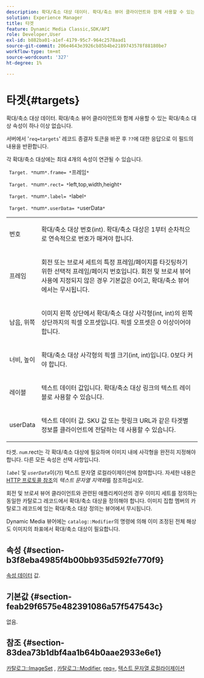```yaml
---
description: 확대/축소 대상 데이터. 확대/축소 뷰어 클라이언트와 함께 사용할 수 있는 확대/축소 대상 속성이 하나 이상 없습니다.
solution: Experience Manager
title: 타겟
feature: Dynamic Media Classic,SDK/API
role: Developer,User
exl-id: b882ba01-a1ef-4179-95c7-964c2578aad1
source-git-commit: 206e4643e3926cb85b4be2189743578f88180be7
workflow-type: tm+mt
source-wordcount: '327'
ht-degree: 1%

---
```


# 타겟{#targets}

확대/축소 대상 데이터. 확대/축소 뷰어 클라이언트와 함께 사용할 수 있는 확대/축소 대상 속성이 하나 이상 없습니다.

서버에서 &#39;`req=targets`&#39; 레코드 종결자 토큰을 바꾼 후 `??`에 대한 응답으로 이 필드의 내용을 반환합니다.

각 확대/축소 대상에는 최대 4개의 속성이 연관될 수 있습니다.

` Target. *`num`*.frame= *`프레임`*`

` Target. *`num`*.rect= *`left,top,width,height`*`

` Target. *`num`*.label= *`label`*`

` Target. *`num`*.userData= *`userData`*`

<table id="simpletable_4C20157A7A444DEB9959B335CAFBAEC8"> 
 <tr class="strow"> 
  <td class="stentry"> <p> <span class="codeph"> <span class="varname"> 번호 </span> </span> </p> </td> 
  <td class="stentry"> <p>확대/축소 대상 번호(int). 확대/축소 대상은 1부터 순차적으로 연속적으로 번호가 매겨야 합니다. </p> </td> 
 </tr> 
 <tr class="strow"> 
  <td class="stentry"> <p> <span class="codeph"> <span class="varname"> 프레임 </span> </span> </p> </td> 
  <td class="stentry"> <p>회전 또는 브로셔 세트의 특정 프레임/페이지를 타깃팅하기 위한 선택적 프레임/페이지 번호입니다. 회전 및 브로셔 뷰어 사용에 지정되지 않은 경우 기본값은 0이고, 확대/축소 뷰어에서는 무시됩니다. </p> </td> 
 </tr> 
 <tr class="strow"> 
  <td class="stentry"> <p> <span class="codeph"> <span class="varname"> 남음, 위쪽 </span> </span> </p> </td> 
  <td class="stentry"> <p>이미지 왼쪽 상단에서 확대/축소 대상 사각형(int, int)의 왼쪽 상단까지의 픽셀 오프셋입니다. 픽셀 오프셋은 0 이상이어야 합니다. </p> </td> 
 </tr> 
 <tr class="strow"> 
  <td class="stentry"> <p> <span class="codeph"> <span class="varname"> 너비, 높이 </span> </span> </p> </td> 
  <td class="stentry"> <p>확대/축소 대상 사각형의 픽셀 크기(int, int)입니다. 0보다 커야 합니다. </p> </td> 
 </tr> 
 <tr class="strow"> 
  <td class="stentry"> <p> <span class="codeph"> <span class="varname"> 레이블 </span> </span> </p> </td> 
  <td class="stentry"> <p>텍스트 데이터 값입니다. 확대/축소 대상 링크의 텍스트 레이블로 사용할 수 있습니다. </p> </td> 
 </tr> 
 <tr class="strow"> 
  <td class="stentry"> <p> <span class="codeph"> <span class="varname"> userData </span> </span> </p> </td> 
  <td class="stentry"> <p>텍스트 데이터 값. SKU 값 또는 핫링크 URL과 같은 타겟별 정보를 클라이언트에 전달하는 데 사용할 수 있습니다. </p> </td> 
 </tr> 
</table>

타겟. *`num`*.rect는 각 확대/축소 대상에 필요하며 이미지 내에 사각형을 완전히 지정해야 합니다. 다른 모든 속성은 선택 사항입니다.

*`label`* 및 *`userData`*&#x200B;이(가) 텍스트 문자열 로컬라이제이션에 참여합니다. 자세한 내용은 [HTTP 프로토콜 참조](/help/aem-is-ir-api/is-api/http-ref/image-serving-api-ref/c-http-protocol-reference/c-syntax-and-features/r-text-string-localization.md)의 *텍스트 문자열 지역화*&#x200B;를 참조하십시오.

회전 및 브로셔 뷰어 클라이언트와 관련된 애플리케이션의 경우 이미지 세트를 정의하는 동일한 카탈로그 레코드에서 확대/축소 대상을 정의해야 합니다. 이미지 집합 멤버의 카탈로그 레코드에 있는 확대/축소 대상 정의는 뷰어에서 무시됩니다.

Dynamic Media 뷰어에는 `catalog::Modifier`의 명령에 의해 이미 조정된 전체 해상도 이미지의 좌표에서 확대/축소 대상이 필요합니다.

## 속성 {#section-b3f8eba4985f4b00bb935d592fe770f9}

[속성 데이터](/help/aem-is-ir-api/is-api/image-catalog/image-serving-api-ref/c-image-catalog-reference/c-overview/c-common-data-types/r-property-data.md) 값.

## 기본값 {#section-feab29f6575e482391086a57f547543c}

없음.

## 참조 {#section-83dea73b1dbf4aa1b64b0aae2933e6e1}

[카탈로그::ImageSet](../../../../../../is-api/image-catalog/image-serving-api-ref/c-image-catalog-reference/c-image-svg-data-reference/c-image-data-reference/r-imageset-cat.md#reference-4764d347afd64afdaede9a74c7565256) , [카탈로그::Modifier](../../../../../../is-api/image-catalog/image-serving-api-ref/c-image-catalog-reference/c-image-svg-data-reference/c-image-data-reference/r-modifier-cat.md#reference-d2c6884b3a2248fab81a112d27969834), [req=](/help/aem-is-ir-api/is-api/http-ref/image-serving-api-ref/c-http-protocol-reference/c-command-reference/r-req/r-req.md), [텍스트 문자열 로컬라이제이션](/help/aem-is-ir-api/is-api/http-ref/image-serving-api-ref/c-http-protocol-reference/c-syntax-and-features/r-text-string-localization.md)
